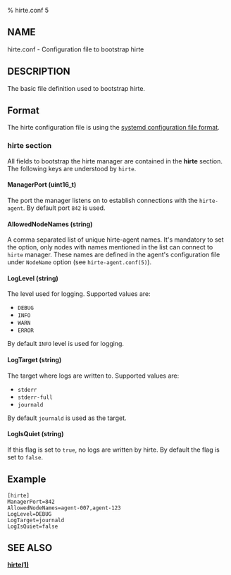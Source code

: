 % hirte.conf 5

## NAME

hirte.conf - Configuration file to bootstrap hirte

## DESCRIPTION

The basic file definition used to bootstrap hirte.

## Format

The hirte configuration file is using the
[systemd configuration file format](https://www.freedesktop.org/software/systemd/man/systemd.syntax.html).

### **hirte** section

All fields to bootstrap the hirte manager are contained in the **hirte** section. The following keys are understood by
`hirte`.

#### **ManagerPort** (uint16_t)

The port the manager listens on to establish connections with the `hirte-agent`. By default port `842` is used.

#### **AllowedNodeNames** (string)

A comma separated list of unique hirte-agent names. It's mandatory to set the option, only nodes with names mentioned
in the list can connect to `hirte` manager. These names are defined in the agent's configuration file under `NodeName`
option (see `hirte-agent.conf(5)`).

#### **LogLevel** (string)

The level used for logging. Supported values are:

- `DEBUG`
- `INFO`
- `WARN`
- `ERROR`

By default `INFO` level is used for logging.

#### **LogTarget** (string)

The target where logs are written to. Supported values are:

- `stderr`
- `stderr-full`
- `journald`

By default `journald` is used as the target.

#### **LogIsQuiet** (string)

If this flag is set to `true`, no logs are written by hirte. By default the flag is set to `false`.

## Example

```
[hirte]
ManagerPort=842
AllowedNodeNames=agent-007,agent-123
LogLevel=DEBUG
LogTarget=journald
LogIsQuiet=false
```

## SEE ALSO

**[hirte(1)](https://github.com/containers/hirte/blob/main/doc/man/hirte.1.md)**
